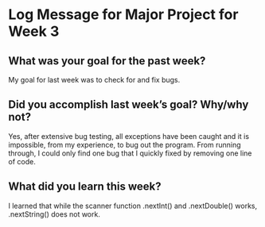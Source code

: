 # Log Message for Major Project for Week 3
## What was your goal for the past week?
My goal for last week was to check for and fix bugs.
## Did you accomplish last week’s goal? Why/why not?
Yes, after extensive bug testing, all exceptions have been caught and it is impossible, from my experience, to bug out the program. From running through, I could only find one bug that I quickly fixed by removing one line of code.
## What did you learn this week?
I learned that while the scanner function .nextInt() and .nextDouble() works, .nextString() does not work.


